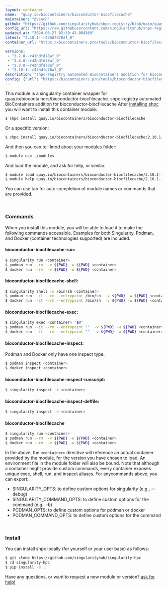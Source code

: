 ```yaml
---
layout: container
name:  "quay.io/biocontainers/bioconductor-biocfilecache"
maintainer: "@vsoch"
github: "https://github.com/singularityhub/shpc-registry/blob/main/quay.io/biocontainers/bioconductor-biocfilecache/container.yaml"
config_url: "https://raw.githubusercontent.com/singularityhub/shpc-registry/main/quay.io/biocontainers/bioconductor-biocfilecache/container.yaml"
updated_at: "2024-06-27 02:39:43.084360"
latest: "2.10.1--r43hdfd78af_0"
container_url: "https://biocontainers.pro/tools/bioconductor-biocfilecache"

versions:
 - "2.2.0--r41hdfd78af_0"
 - "2.6.0--r42hdfd78af_0"
 - "2.8.0--r43hdfd78af_0"
 - "2.10.1--r43hdfd78af_0"
description: "shpc-registry automated BioContainers addition for bioconductor-biocfilecache"
config: {"url": "https://biocontainers.pro/tools/bioconductor-biocfilecache", "maintainer": "@vsoch", "description": "shpc-registry automated BioContainers addition for bioconductor-biocfilecache", "latest": {"2.10.1--r43hdfd78af_0": "sha256:6b528c0dc7d8e26fb9f2f8af2bf1b521ef9d7e177996bc9d41cd5a791b5d0ac0"}, "tags": {"2.2.0--r41hdfd78af_0": "sha256:d006b4aa631d00d582f6a6cd9a41a3b1f7e3c16fac781cfe22aa12cf251d4ca8", "2.6.0--r42hdfd78af_0": "sha256:4a0c4e3480ebb73ccdb66a15a901b55e38da1b99ebde10d9c0e1048c01aa3d97", "2.8.0--r43hdfd78af_0": "sha256:8a62f924269b0c19f028ce9e98d6ba9a831d205781489c3bf8485828028acbde", "2.10.1--r43hdfd78af_0": "sha256:6b528c0dc7d8e26fb9f2f8af2bf1b521ef9d7e177996bc9d41cd5a791b5d0ac0"}, "docker": "quay.io/biocontainers/bioconductor-biocfilecache"}
---
```


This module is a singularity container wrapper for quay.io/biocontainers/bioconductor-biocfilecache.
shpc-registry automated BioContainers addition for bioconductor-biocfilecache
After [installing shpc](#install) you will want to install this container module:


```bash
$ shpc install quay.io/biocontainers/bioconductor-biocfilecache
```

Or a specific version:

```bash
$ shpc install quay.io/biocontainers/bioconductor-biocfilecache:2.10.1--r43hdfd78af_0
```

And then you can tell lmod about your modules folder:

```bash
$ module use ./modules
```

And load the module, and ask for help, or similar.

```bash
$ module load quay.io/biocontainers/bioconductor-biocfilecache/2.10.1--r43hdfd78af_0
$ module help quay.io/biocontainers/bioconductor-biocfilecache/2.10.1--r43hdfd78af_0
```

You can use tab for auto-completion of module names or commands that are provided.

<br>

### Commands

When you install this module, you will be able to load it to make the following commands accessible.
Examples for both Singularity, Podman, and Docker (container technologies supported) are included.

#### bioconductor-biocfilecache-run:

```bash
$ singularity run <container>
$ podman run --rm  -v ${PWD} -w ${PWD} <container>
$ docker run --rm  -v ${PWD} -w ${PWD} <container>
```

#### bioconductor-biocfilecache-shell:

```bash
$ singularity shell -s /bin/sh <container>
$ podman run --it --rm --entrypoint /bin/sh  -v ${PWD} -w ${PWD} <container>
$ docker run --it --rm --entrypoint /bin/sh  -v ${PWD} -w ${PWD} <container>
```

#### bioconductor-biocfilecache-exec:

```bash
$ singularity exec <container> "$@"
$ podman run --it --rm --entrypoint ""  -v ${PWD} -w ${PWD} <container> "$@"
$ docker run --it --rm --entrypoint ""  -v ${PWD} -w ${PWD} <container> "$@"
```

#### bioconductor-biocfilecache-inspect:

Podman and Docker only have one inspect type.

```bash
$ podman inspect <container>
$ docker inspect <container>
```

#### bioconductor-biocfilecache-inspect-runscript:

```bash
$ singularity inspect -r <container>
```

#### bioconductor-biocfilecache-inspect-deffile:

```bash
$ singularity inspect -d <container>
```



#### bioconductor-biocfilecache

```bash
$ singularity run <container>
$ podman run --rm  -v ${PWD} -w ${PWD} <container>
$ docker run --rm  -v ${PWD} -w ${PWD} <container>
```


In the above, the `<container>` directive will reference an actual container provided
by the module, for the version you have chosen to load. An environment file in the
module folder will also be bound. Note that although a container
might provide custom commands, every container exposes unique exec, shell, run, and
inspect aliases. For anycommands above, you can export:

 - SINGULARITY_OPTS: to define custom options for singularity (e.g., --debug)
 - SINGULARITY_COMMAND_OPTS: to define custom options for the command (e.g., -b)
 - PODMAN_OPTS: to define custom options for podman or docker
 - PODMAN_COMMAND_OPTS: to define custom options for the command

<br>

### Install

You can install shpc locally (for yourself or your user base) as follows:

```bash
$ git clone https://github.com/singularityhub/singularity-hpc
$ cd singularity-hpc
$ pip install -e .
```

Have any questions, or want to request a new module or version? [ask for help!](https://github.com/singularityhub/singularity-hpc/issues)